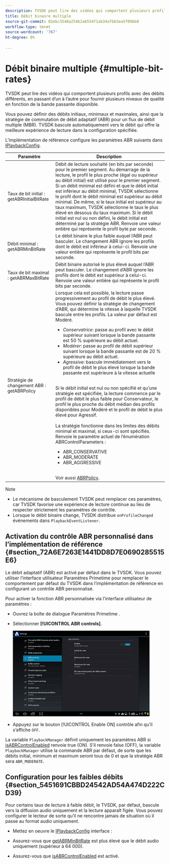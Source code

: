 ```yaml
---
description: TVSDK peut lire des vidéos qui comportent plusieurs profils avec des débits différents, en passant d’un à l’autre pour fournir plusieurs niveaux de qualité en fonction de la bande passante disponible.
title: Débit binaire multiple
source-git-commit: 02ebc3548a254b2a6554f1ab34afbb3ea5f09bb8
workflow-type: tm+mt
source-wordcount: '767'
ht-degree: 0%

---
```


# Débit binaire multiple {#multiple-bit-rates}

TVSDK peut lire des vidéos qui comportent plusieurs profils avec des débits différents, en passant d’un à l’autre pour fournir plusieurs niveaux de qualité en fonction de la bande passante disponible.

Vous pouvez définir des débits initiaux, minimaux et maximales, ainsi que la stratégie de commutation de débit adaptatif (ABR) pour un flux de débit multiple (MBR). TVSDK bascule automatiquement vers le débit qui offre la meilleure expérience de lecture dans la configuration spécifiée.

L’implémentation de référence configure les paramètres ABR suivants dans [IPlaybackConfig](https://help.adobe.com/en_US/primetime/api/reference_implementation/android/javadoc/com/adobe/primetime/reference/config/IPlaybackConfig.html).

| Paramètre | Description |
|--- |--- |
| Taux de bit initial : getABRInitialBitRate | Débit de lecture souhaité (en bits par seconde) pour le premier segment. Au démarrage de la lecture, le profil le plus proche (égal ou supérieur au débit initial) est utilisé pour le premier segment.  Si un débit minimal est défini et que le débit initial est inférieur au débit minimal, TVSDK sélectionne le profil dont le débit minimal est supérieur au débit minimal. De même, si le taux initial est supérieur au taux maximum, TVSDK sélectionne le taux le plus élevé en dessous du taux maximum. Si le débit initial est nul ou non défini, le débit initial est déterminé par la stratégie ABR.  Renvoie une valeur entière qui représente le profil byte par seconde. |
| Débit minimal : getABRMinBitRate | Le débit binaire le plus faible auquel l’ABR peut basculer. Le changement ABR ignore les profils dont le débit est inférieur à celui-ci. Renvoie une valeur entière qui représente le profil bits par seconde. |
| Taux de bit maximal : getABRMaxBitRate | Débit binaire autorisé le plus élevé auquel l’ABR peut basculer. Le changement d’ABR ignore les profils dont le débit est supérieur à celui-ci. Renvoie une valeur entière qui représente le profil bits par seconde. |
| Stratégie de changement ABR : getABRPolicy | Lorsque cela est possible, la lecture passe progressivement au profil de débit le plus élevé. Vous pouvez définir la stratégie de changement d’ABR, qui détermine la vitesse à laquelle TVSDK bascule entre les profils. La valeur par défaut est Modéré. <ul><li>*Conservatrice*: passe au profil avec le débit supérieur suivant lorsque la bande passante est 50 % supérieure au débit actuel. </li><li>*Modérer*: passe au profil de débit supérieur suivant lorsque la bande passante est de 20 % supérieure au débit actuel.</li><li>*Agressive*: bascule immédiatement vers le profil de débit le plus élevé lorsque la bande passante est supérieure à la vitesse actuelle</li></ul><br/>Si le débit initial est nul ou non spécifié et qu’une stratégie est spécifiée, la lecture commence par le profil de débit le plus faible pour Conservateur, le profil le plus proche du débit médian des profils disponibles pour Modéré et le profil de débit le plus élevé pour Agressif.<br/><br/>La stratégie fonctionne dans les limites des débits minimal et maximal, si ceux-ci sont spécifiés.  Renvoie le paramètre actuel de l’énumération ABRControlParameters : <ul><li>ABR_CONSERVATIVE</li><li>ABR_MODERATE </li><li>ABR_AGGRESSIVE</li></ul><br>Voir aussi [ABRPolicy](https://help.adobe.com/en_US/primetime/api/psdk/javadoc/com/adobe/mediacore/ABRControlParameters.ABRPolicy.html). |

>[!NOTE]
>
>* Le mécanisme de basculement TVSDK peut remplacer ces paramètres, car TVSDK favorise une expérience de lecture continue au lieu de respecter strictement les paramètres de contrôle.
>* Lorsque le débit binaire change, TVSDK distribue `onProfileChanged` événements dans `PlaybackEventListener`.

## Activation du contrôle ABR personnalisé dans l’implémentation de référence {#section_72A6E7263E1441DD8D7E0690285515E6}

Le débit adaptatif (ABR) est activé par défaut dans le TVSDK. Vous pouvez utiliser l’interface utilisateur Paramètres Primetime pour remplacer le comportement par défaut du TVSDK dans l’implémentation de référence en configurant un contrôle ABR personnalisé.

Pour activer la fonction ABR personnalisée via l’interface utilisateur de paramètres :

* Ouvrez la boîte de dialogue Paramètres Primetime .
* Sélectionner **[!UICONTROL ABR controls]**.

  ![](assets/abr-configuration.jpg)

* Appuyez sur le bouton [!UICONTROL Enable ON] contrôle afin qu’il s’affiche `OFF`.

La variable `PlaybackManager` définit uniquement les paramètres ABR si [isABRControlEnabled](https://help.adobe.com/en_US/primetime/api/reference_implementation/android/javadoc/com/adobe/primetime/reference/config/IPlaybackConfig.html) renvoie true (ON). S’il renvoie false (OFF), la variable `PlaybackManager` utilise la commande ABR par défaut, de sorte que les débits initial, minimum et maximum seront tous de 0 et que la stratégie ABR sera `ABR_MODERATE`.

## Configuration pour les faibles débits {#section_5451691CBBD24542AD54A474D222CD39}

Pour certains taux de lecture à faible débit, le TVSDK, par défaut, bascule vers la diffusion audio uniquement et la lecture apparaît figée. Vous pouvez configurer le lecteur de sorte qu’il ne rencontre jamais de situation où il passe au format audio uniquement.

* Mettez en oeuvre le [IPlaybackConfig](https://help.adobe.com/en_US/primetime/api/reference_implementation/android/javadoc/com/adobe/primetime/reference/config/IPlaybackConfig.html) interface :

* Assurez-vous que [getABRMinBitRate](https://help.adobe.com/en_US/primetime/api/reference_implementation/android/javadoc/com/adobe/primetime/reference/config/IPlaybackConfig.html#getABRMinBitRate()) est plus élevé que le débit audio uniquement (supérieur à 64 000).
* Assurez-vous que [isABRControlEnabled](https://help.adobe.com/en_US/primetime/api/reference_implementation/android/javadoc/com/adobe/primetime/reference/config/IPlaybackConfig.html#isABRControlEnabled()) est activé.
